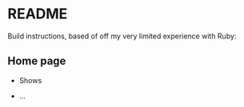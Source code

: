 # README

Build instructions, based of off my very limited experience with Ruby:


## Home page

* Shows

* ...
